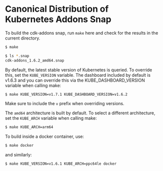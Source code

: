 # Canonical Distribution of Kubernetes Addons Snap

To build the cdk-addons snap, run `make` here and check for the results in the current directory.

```sh
$ make

$ ls *.snap
cdk-addons_1.6.2_amd64.snap
```

By default, the latest stable version of Kubernetes is queried. To override this,
set the `KUBE_VERSION` variable. The dashboard included by default is v1.6.3
and you can override this via the KUBE_DASHBOARD_VERSION variable when calling make:

```sh
$ make KUBE_VERSION=v1.7.1 KUBE_DASHBOARD_VERSION=v1.6.2
```

Make sure to include the `v` prefix when overriding versions.

The `amd64` architecture is built by default. To select a different architecture,
set the `KUBE_ARCH` variable when calling make:

```sh
$ make KUBE_ARCH=arm64
```

To build inside a docker container, use:

```sh
$ make docker
```

and similarly:

```sh
$ make KUBE_VERSION=v1.6.1 KUBE_ARCH=ppc64le docker
```
